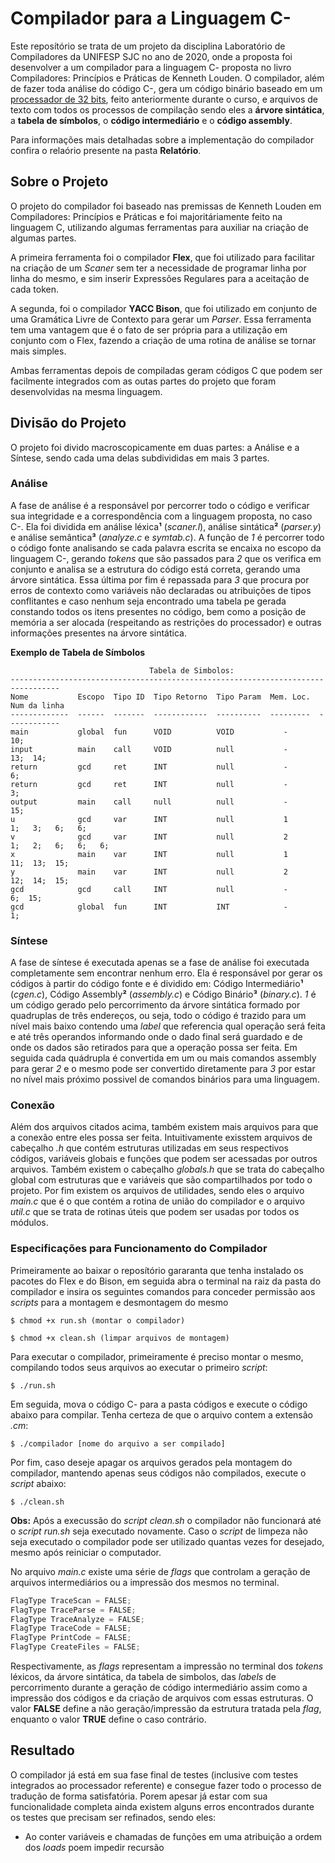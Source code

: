 # Compilador para a Linguagem C-

Este reposítório se trata de um projeto da disciplina Laboratório de Compiladores da UNIFESP SJC no ano de 2020, onde a proposta foi desenvolver a um compilador para a linguagem C- proposta no livro Compiladores: Princípios e Práticas de Kenneth Louden. O compilador, além de fazer toda análise do código C-, gera um código binário baseado em um [processador de 32 bits](https://github.com/AndrewCampos/Processador-AOC), feito anteriormente durante o curso, e arquivos de texto com todos os processos de compilação sendo eles a **árvore sintática**, a **tabela de símbolos**, o **código intermediário** e o **código assembly**.

Para informações mais detalhadas sobre a implementação do compilador confira o relaório presente na pasta **Relatório**.

## Sobre o Projeto

O projeto do compilador foi baseado nas premissas de Kenneth Louden em Compiladores: Princípios e Práticas e foi majoritáriamente feito na linguagem C, utilizando algumas ferramentas para auxiliar na criação de algumas partes.

A primeira ferramenta foi o compilador **Flex**, que foi utilizado para facilitar na criação de um _Scaner_ sem ter a necessidade de programar linha por linha do mesmo, e sim inserir Expressões Regulares para a aceitação de cada token.

A segunda, foi o compilador **YACC Bison**, que foi utilizado em conjunto de uma Gramática Livre de Contexto para gerar um _Parser_. Essa ferramenta tem uma vantagem que é o fato de ser própria para a utilização em conjunto com o Flex, fazendo a criação de uma rotina de análise se tornar mais simples.

Ambas ferramentas depois de compiladas geram códigos C que podem ser facilmente integrados com as outas partes do projeto que foram desenvolvidas na mesma linguagem.

## Divisão do Projeto

O projeto foi divido macroscopicamente em duas partes: a Análise e a Síntese, sendo cada uma delas subdivididas em mais 3 partes.

### Análise

A fase de análise é a responsável por percorrer todo o código e verificar sua integridade e a correspondência com a linguagem proposta, no caso C-. Ela foi dividida em análise léxica**¹** (_scaner.l_), análise sintática**²** (_parser.y_) e análise semântica**³** (_analyze.c_ e _symtab.c_). A função de _1_ é percorrer todo o código fonte analisando se cada palavra escrita se encaixa no escopo da linguagem C-, gerando _tokens_ que são passados para _2_ que os verifica em conjunto e analisa se a estrutura do código está correta, gerando uma árvore sintática. Essa última por fim é repassada para _3_ que procura por erros de contexto como variáveis não declaradas ou atribuições de tipos conflitantes e caso nenhum seja encontrado uma tabela pe gerada constando todos os itens presentes no código, bem como a posição de memória a ser alocada (respeitando as restrições do processador) e outras informações presentes na árvore sintática. 

**Exemplo de Tabela de Símbolos**
```
                               Tabela de Simbolos:
---------------------------------------------------------------------------------
Nome           Escopo  Tipo ID  Tipo Retorno  Tipo Param  Mem. Loc.  Num da linha
-------------  ------  -------  ------------  ----------  ---------  ------------
main           global  fun      VOID          VOID           -        10; 
input          main    call     VOID          null           -        13;  14; 
return         gcd     ret      INT           null           -         6; 
return         gcd     ret      INT           null           -         3; 
output         main    call     null          null           -        15; 
u              gcd     var      INT           null           1         1;   3;   6;   6; 
v              gcd     var      INT           null           2         1;   2;   6;   6;   6; 
x              main    var      INT           null           1        11;  13;  15; 
y              main    var      INT           null           2        12;  14;  15; 
gcd            gcd     call     INT           null           -         6;  15; 
gcd            global  fun      INT           INT            -         1; 
```

### Síntese

A fase de síntese é executada apenas se a fase de análise foi executada completamente sem encontrar nenhum erro. Ela é responsável por gerar os códigos à partir do código fonte e é dividido em: Código Intermediário**¹** (_cgen.c_), Código Assembly**²** (_assembly.c_) e Código Binário**³** (_binary.c_). _1_ é um código gerado pelo percorrimento da árvore sintática formado por quadruplas de três endereços, ou seja, todo o código é trazido para um nível mais baixo contendo uma _label_ que referencia qual operação será feita e até três operandos informando onde o dado final será guardado e de onde os dados são retirados para que a operação possa ser feita. Em seguida cada quádrupla é convertida em um ou mais comandos assembly para gerar _2_ e o mesmo pode ser convertido diretamente para _3_ por estar no nível mais próximo possivel de comandos binários para uma linguagem.

### Conexão

Além dos arquivos citados acima, também existem mais arquivos para que a conexão entre eles possa ser feita. Intuitivamente exisstem arquivos de cabeçalho _.h_ que contém estruturas utilizadas em seus respectivos códigos, variáveis globais e funções que podem ser acessadas por outros arquivos. Também existem o cabeçalho _globals.h_ que se trata do cabeçalho global com estruturas que e variáveis que são compartilhados por todo o projeto. Por fim existem os arquivos de utilidades, sendo eles o arquivo _main.c_ que é o que contém a rotina de união do compilador e o arquivo _util.c_ que se trata de rotinas úteis que podem ser usadas por todos os módulos.

### Especificações para Funcionamento do Compilador

Primeiramente ao baixar o reposítório gararanta que tenha instalado os pacotes do Flex e do Bison, em seguida abra o terminal na raiz da pasta do compilador e insira os seguintes comandos para conceder permissão aos _scripts_ para a montagem e desmontagem do mesmo
```
$ chmod +x run.sh (montar o compilador)

$ chmod +x clean.sh (limpar arquivos de montagem)
```
Para executar o compilador, primeiramente é preciso montar o mesmo, compilando todos seus arquivos ao executar o primeiro _script_:
```
$ ./run.sh
```
Em seguida, mova o código C- para a pasta códigos e execute o código abaixo para compilar. Tenha certeza de que o arquivo contem a extensão _.cm_:
```
$ ./compilador [nome do arquivo a ser compilado]
```
Por fim, caso deseje apagar os arquivos gerados pela montagem do compilador, mantendo apenas seus códigos não compilados, execute o _script_ abaixo:
```
$ ./clean.sh
```
**Obs:** Após a execussão do _script clean.sh_ o compilador não funcionará até o _script run.sh_ seja executado novamente. Caso o _script_ de limpeza não seja executado o compilador pode ser utilizado quantas vezes for desejado, mesmo após reiniciar o computador.

No arquivo _main.c_ existe uma série de _flags_ que controlam a geração de arquivos intermediários ou a impressão dos mesmos no terminal.
```C
FlagType TraceScan = FALSE;
FlagType TraceParse = FALSE;
FlagType TraceAnalyze = FALSE; 
FlagType TraceCode = FALSE;
FlagType PrintCode = FALSE;
FlagType CreateFiles = FALSE;
```
Respectivamente, as _flags_ representam a impressão no terminal dos _tokens_ léxicos, da árvore sintática, da tabela de simbolos, das _labels_ de percorrimento durante a geração de código intermediário assim como a impressão dos códigos e da criação de arquivos com essas estruturas. O valor **FALSE** define a não geração/impressão da estrutura tratada pela _flag_, enquanto o valor **TRUE** define o caso contrário.

## Resultado

O compilador já está em sua fase final de testes (inclusive com testes integrados ao processador referente) e consegue fazer todo o processo de tradução de forma satisfatória. Porem apesar já estar com sua funcionalidade completa ainda existem alguns erros encontrados durante os testes que precisam ser refinados, sendo eles:
- Ao conter variáveis e chamadas de funções em uma atribuição a ordem dos _loads_ poem impedir recursão
